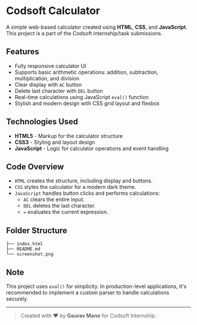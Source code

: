# Codsoft Calculator

A simple web-based calculator created using **HTML**, **CSS**, and **JavaScript**. This project is a part of the Codsoft internship/task submissions.

## Features

- Fully responsive calculator UI
- Supports basic arithmetic operations: addition, subtraction, multiplication, and division
- Clear display with `AC` button
- Delete last character with `DEL` button
- Real-time calculations using JavaScript `eval()` function
- Stylish and modern design with CSS grid layout and flexbox

## Technologies Used

- **HTML5** - Markup for the calculator structure
- **CSS3** - Styling and layout design
- **JavaScript** - Logic for calculator operations and event handling

## Code Overview

- `HTML` creates the structure, including display and buttons.
- `CSS` styles the calculator for a modern dark theme.
- `JavaScript` handles button clicks and performs calculations:
  - `AC` clears the entire input.
  - `DEL` deletes the last character.
  - `=` evaluates the current expression.

## Folder Structure

```
├── index.html
├── README.md
└── screenshot.png
```

## Note

This project uses `eval()` for simplicity. In production-level applications, it's recommended to implement a custom parser to handle calculations securely.

---

> Created with ❤️ by **Gaurav Mane** for Codsoft Internship.

